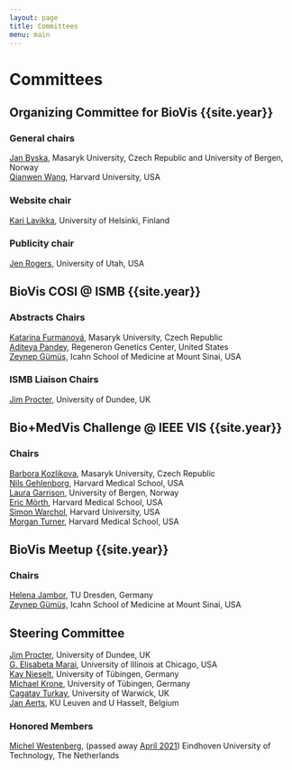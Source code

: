 ```yaml
---
layout: page
title: Committees
menu: main
---
```


# Committees

## Organizing Committee for BioVis {{site.year}}

### General chairs

[Jan Byska](https://vis.uib.no/team/jan-byska/), Masaryk University, Czech Republic and University of Bergen, Norway  
[Qianwen Wang](https://qianwen.info/), Harvard University, USA

### Website chair

[Kari Lavikka](https://karilavikka.fi), University of Helsinki, Finland

### Publicity chair

[Jen Rogers](https://jenrogers.dev/), University of Utah, USA

## BioVis COSI @ ISMB {{site.year}}

### Abstracts Chairs

[Katarína Furmanová](https://www.muni.cz/en/people/374538-katarina-furmanova), Masaryk University, Czech Republic  
[Aditeya Pandey](https://aditeyapandey.github.io/), Regeneron Genetics Center, United States  
[Zeynep Gümüş](https://labs.icahn.mssm.edu/gumuslab/), Icahn School of Medicine at Mount Sinai, USA

### ISMB Liaison Chairs

[Jim Procter](https://www.lifesci.dundee.ac.uk/people/jim-procter), University of Dundee, UK

## Bio+MedVis Challenge @ IEEE VIS {{site.year}}

### Chairs

[Barbora Kozlikova](https://www.fi.muni.cz/~xkozlik/), Masaryk University, Czech Republic  
[Nils Gehlenborg](https://dbmi.hms.harvard.edu/people/nils-gehlenborg), Harvard Medical School, USA  
[Laura Garrison](https://www.laura-garrison.com/), University of Bergen, Norway  
[Eric Mörth](https://dbmi.hms.harvard.edu/people/eric-moerth), Harvard Medical School, USA  
[Simon Warchol](https://simonwarchol.com/), Harvard University, USA  
[Morgan Turner](https://morganlturner.com/), Harvard Medical School, USA

## BioVis Meetup {{site.year}}

### Chairs

[Helena Jambor](https://helenajambor.wordpress.com/), TU Dresden, Germany  
[Zeynep Gümüş](https://labs.icahn.mssm.edu/gumuslab/), Icahn School of Medicine at Mount Sinai, USA

## Steering Committee

[Jim Procter](https://www.lifesci.dundee.ac.uk/people/jim-procter), University of Dundee, UK  
[G. Elisabeta Marai](https://www.evl.uic.edu/marai/), University of Illinois at Chicago, USA  
[Kay Nieselt](http://it.inf.uni-tuebingen.de/), University of Tübingen, Germany  
[Michael Krone](https://uni-tuebingen.de/fakultaeten/mathematisch-naturwissenschaftliche-fakultaet/fachbereiche/informatik/lehrstuehle/visuelle-big-data-analytik-in-den-lebenswissenschaften/team/jun-prof-dr-michael-krone/), University of Tübingen, Germany  
[Cagatay Turkay](https://warwick.ac.uk/fac/cross_fac/cim/people/cagatay-turkay/), University of Warwick, UK  
[Jan Aerts](http://vda-lab.be), KU Leuven and U Hasselt, Belgium

### Honored Members

[Michel Westenberg](http://www.win.tue.nl/~mwestenb/), (passed away [April 2021](https://www.tue.nl/en/news-and-events/news-overview/29-04-2021-in-memoriam-dr-michel-westenberg/)) Eindhoven University of Technology, The Netherlands
